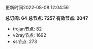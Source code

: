 更新时间2022-08-08 12:04:56

**总订阅: 64**
**总节点: 7257**
**有效节点: 2047**
- trojan节点: 82
- v2ray节点: 1692
- ss节点: 273
